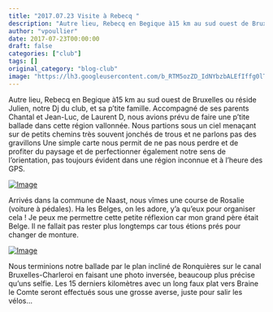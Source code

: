 ```yaml
---
title: "2017.07.23 Visite à Rebecq "
description: "Autre lieu, Rebecq en Begique à15 km au sud ouest de Bruxelles ou réside Julien, notre Dj du club, et sa p’tite famille. Accompagné de ses parents Chantal et Jean-Luc, de Laurent D, nous avions prévu de faire une p’tite ballade dans cette région vallonnée. Nous partions sous un ciel menaçant sur de petits chemins très souvent jonchés de trous et ne parlons pas des gravillons Une simple carte nous permit de ne pas nous perdre et de profiter du paysage et de perfectionner également notre sens de l’orientation, pas toujours évident dans une région inconnue et à l’heure des GPS."
author: "vpoullier"
date: 2017-07-23T00:00:00
draft: false
categories: ["club"]
tags: []
original_category: "blog-club"
image: "https://lh3.googleusercontent.com/b_RTM5ozZD_IdNYbzbALEfIffg0lTGJgrs4z5U8pGN4NaqfU0AtH39JemP2hqyC-kFlX6yaIQ-xOzGf9959C8uKBHzO4gpTBVna4eR-OMbi9_eevEJTVDFmXQStwh3M6xMwOlAY6ZvwtrBhlnzUCE8LphjK6M-YCz7i6hIxwqHNAocjYwLfCnMwjgNqnBcE7fUD0XKr1Anti7vKs9x-rWM0VwzLxxb10lTp06aZnd_prhUH-K8I09qSuMeW6jWui7SXscgqX7mzO52GjVLFcduzYw_mcK7XfpzCtOJbqD05I6V_1uf0oep6zfkEgS8iHzUFhXgPtL6oTfz6KZZYEUs1m0n-4fC4MPGvy8ftP2nbC-c-jmSEU-vWQ_UGgLD9BmbGvY7luJIVFGAXKzOMNQIuhjfRDJHl9LRvwWzhJf0xLXoqL9-n2soZTuqgp14b5lqP9KnjjXE1JOsS0-cC8v8q_SGZHwZz_c-EUwzU5XfVoPgwb9BMqxgrGH-AGUJ5Tzs9qhSTfqQb75sRvDvTsfOMETExHBFdlsQVyzSR6kDo_uGdCZGfxT46R2ZbkAFLD1TqFduxGAC5yNlvz3Ut08kq2ni3Rv4svUsSRhhsebQwKVpM8naYQoC4apw=w200"
---
```


Autre lieu, Rebecq en Begique &agrave;15 km au sud ouest de Bruxelles ou r&eacute;side Julien, notre Dj du club, et sa p&rsquo;tite famille. Accompagn&eacute; de ses parents Chantal et Jean-Luc, de Laurent D, nous avions pr&eacute;vu de faire une p&rsquo;tite ballade dans cette r&eacute;gion vallonn&eacute;e. Nous partions sous un ciel mena&ccedil;ant sur de petits chemins tr&egrave;s souvent jonch&eacute;s de trous et ne parlons pas des gravillons Une simple carte nous permit de ne pas nous perdre et de profiter du paysage et de perfectionner &eacute;galement notre sens de l&rsquo;orientation, pas toujours &eacute;vident dans une r&eacute;gion inconnue et &agrave; l&rsquo;heure des GPS.

<!--more-->

[![Image](https://lh3.googleusercontent.com/hgVFKwArp-jKxNL9Y2Ljc_xOh9hV9cqPRh8ztuI8uPZKo2UMyg6rQOJ40uhGXkaJu4TYazkEWkpFQ5Gu-C_1f_Lyyi5pUujhSnZ4Qe9pSQxqei5W8rOHGTAPNElCjabkPsGhcBrl-ehMkFTGwFdpocTYUeSSuRrp5SmUEp6Hgv5eSkMfru2mZeqCkfkyiDjNZMoVeBafNj5eHykK9hxRh8gt4CLdM2rn_q2nfUIldzjQ6BRvNLFCMpvcDmgis5AauOMi9tyYqLmscQSfu8R2547Zu6Hy0ue1qDfv4HT2BaFypNdn6pJFGkKT7uKvzXFH9jKOXdabGZxjIZZ9hZECjoYd-WYuS6gKKe8MXRzhdz7IL1L0uwgmxPLBtYXPJ8LiWnTqq-aaGuYOaGV1rj6PC06Dc5zuPiwlSW07N6BRtAt1aL5PzovumG3-173dDVKuoY4f0Qxa-NgCk45uMGEwq9pPDhhXKNp6sMH7OTXBqrL-J8Bts3hw3Lw9t7lBrWIC1WprpDl8frwj4_9uLWMVb3g_3bOjqo_sg9wX0SwbgIgV5OG1n22UxXdWq7o34P_L5T-NG8nLCCiLIyfQqML9NmhQ1z0pJvaWjt4jtqlho4Ot3xnZwOeGZkd4CA=w350)](https://lh3.googleusercontent.com/hgVFKwArp-jKxNL9Y2Ljc_xOh9hV9cqPRh8ztuI8uPZKo2UMyg6rQOJ40uhGXkaJu4TYazkEWkpFQ5Gu-C_1f_Lyyi5pUujhSnZ4Qe9pSQxqei5W8rOHGTAPNElCjabkPsGhcBrl-ehMkFTGwFdpocTYUeSSuRrp5SmUEp6Hgv5eSkMfru2mZeqCkfkyiDjNZMoVeBafNj5eHykK9hxRh8gt4CLdM2rn_q2nfUIldzjQ6BRvNLFCMpvcDmgis5AauOMi9tyYqLmscQSfu8R2547Zu6Hy0ue1qDfv4HT2BaFypNdn6pJFGkKT7uKvzXFH9jKOXdabGZxjIZZ9hZECjoYd-WYuS6gKKe8MXRzhdz7IL1L0uwgmxPLBtYXPJ8LiWnTqq-aaGuYOaGV1rj6PC06Dc5zuPiwlSW07N6BRtAt1aL5PzovumG3-173dDVKuoY4f0Qxa-NgCk45uMGEwq9pPDhhXKNp6sMH7OTXBqrL-J8Bts3hw3Lw9t7lBrWIC1WprpDl8frwj4_9uLWMVb3g_3bOjqo_sg9wX0SwbgIgV5OG1n22UxXdWq7o34P_L5T-NG8nLCCiLIyfQqML9NmhQ1z0pJvaWjt4jtqlho4Ot3xnZwOeGZkd4CA=w1369-h770-no)

Arriv&eacute;s dans la commune de Naast, nous v&icirc;mes une course de Rosalie (voiture &agrave; p&eacute;dales). Ha les Belges, on les adore, y&rsquo;a qu&rsquo;eux pour organiser cela&nbsp;! Je peux me permettre cette petite r&eacute;flexion car mon grand p&egrave;re &eacute;tait Belge. Il ne fallait pas rester plus longtemps car tous &eacute;tions pr&eacute;s pour changer de monture.

[![Image](https://lh3.googleusercontent.com/b_RTM5ozZD_IdNYbzbALEfIffg0lTGJgrs4z5U8pGN4NaqfU0AtH39JemP2hqyC-kFlX6yaIQ-xOzGf9959C8uKBHzO4gpTBVna4eR-OMbi9_eevEJTVDFmXQStwh3M6xMwOlAY6ZvwtrBhlnzUCE8LphjK6M-YCz7i6hIxwqHNAocjYwLfCnMwjgNqnBcE7fUD0XKr1Anti7vKs9x-rWM0VwzLxxb10lTp06aZnd_prhUH-K8I09qSuMeW6jWui7SXscgqX7mzO52GjVLFcduzYw_mcK7XfpzCtOJbqD05I6V_1uf0oep6zfkEgS8iHzUFhXgPtL6oTfz6KZZYEUs1m0n-4fC4MPGvy8ftP2nbC-c-jmSEU-vWQ_UGgLD9BmbGvY7luJIVFGAXKzOMNQIuhjfRDJHl9LRvwWzhJf0xLXoqL9-n2soZTuqgp14b5lqP9KnjjXE1JOsS0-cC8v8q_SGZHwZz_c-EUwzU5XfVoPgwb9BMqxgrGH-AGUJ5Tzs9qhSTfqQb75sRvDvTsfOMETExHBFdlsQVyzSR6kDo_uGdCZGfxT46R2ZbkAFLD1TqFduxGAC5yNlvz3Ut08kq2ni3Rv4svUsSRhhsebQwKVpM8naYQoC4apw=w350)](https://lh3.googleusercontent.com/b_RTM5ozZD_IdNYbzbALEfIffg0lTGJgrs4z5U8pGN4NaqfU0AtH39JemP2hqyC-kFlX6yaIQ-xOzGf9959C8uKBHzO4gpTBVna4eR-OMbi9_eevEJTVDFmXQStwh3M6xMwOlAY6ZvwtrBhlnzUCE8LphjK6M-YCz7i6hIxwqHNAocjYwLfCnMwjgNqnBcE7fUD0XKr1Anti7vKs9x-rWM0VwzLxxb10lTp06aZnd_prhUH-K8I09qSuMeW6jWui7SXscgqX7mzO52GjVLFcduzYw_mcK7XfpzCtOJbqD05I6V_1uf0oep6zfkEgS8iHzUFhXgPtL6oTfz6KZZYEUs1m0n-4fC4MPGvy8ftP2nbC-c-jmSEU-vWQ_UGgLD9BmbGvY7luJIVFGAXKzOMNQIuhjfRDJHl9LRvwWzhJf0xLXoqL9-n2soZTuqgp14b5lqP9KnjjXE1JOsS0-cC8v8q_SGZHwZz_c-EUwzU5XfVoPgwb9BMqxgrGH-AGUJ5Tzs9qhSTfqQb75sRvDvTsfOMETExHBFdlsQVyzSR6kDo_uGdCZGfxT46R2ZbkAFLD1TqFduxGAC5yNlvz3Ut08kq2ni3Rv4svUsSRhhsebQwKVpM8naYQoC4apw=w1027-h770-no)

Nous terminions notre ballade par le plan inclin&eacute; de Ronqui&egrave;res sur le canal Bruxelles-Charleroi en faisant une photo invers&eacute;e, beaucoup plus pr&eacute;cise qu&rsquo;uns selfie. Les 15 derniers kilom&egrave;tres avec un long faux plat vers Braine le Comte seront effectu&eacute;s sous une grosse averse, juste pour salir les v&eacute;los&hellip;

&nbsp;
